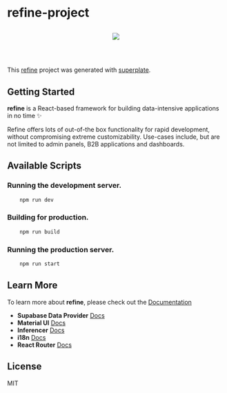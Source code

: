 # refine-project

<div align="center" style="margin: 30px;">
    <a href="https://refine.dev">
    <img src="https://refine.ams3.cdn.digitaloceanspaces.com/refine_logo.png"  align="center" />
    </a>
</div>
<br/>

This [refine](https://github.com/refinedev/refine) project was generated with [superplate](https://github.com/pankod/superplate).

## Getting Started

**refine** is a React-based framework for building data-intensive applications in no time ✨

Refine offers lots of out-of-the box functionality for rapid development, without compromising extreme customizability. Use-cases include, but are not limited to admin panels, B2B applications and dashboards.

## Available Scripts

### Running the development server.

```bash
    npm run dev
```

### Building for production.

```bash
    npm run build
```

### Running the production server.

```bash
    npm run start
```

## Learn More

To learn more about **refine**, please check out the [Documentation](https://refine.dev/docs)

- **Supabase Data Provider** [Docs](https://refine.dev/docs/core/providers/data-provider/#overview)
- **Material UI** [Docs](https://refine.dev/docs/ui-frameworks/mui/tutorial/)
- **Inferencer** [Docs](https://refine.dev/docs/packages/documentation/inferencer)
- **i18n** [Docs](https://refine.dev/docs/core/providers/i18n-provider/)
- **React Router** [Docs](https://refine.dev/docs/core/providers/router-provider/)

## License

MIT
